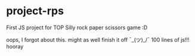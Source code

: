 # project-rps
First JS project for TOP
Silly rock paper scissors game 
:D

oops, I forgot about this.
might as well finish it off ¯\_(ツ)_/¯
100 lines of js!!! hooray